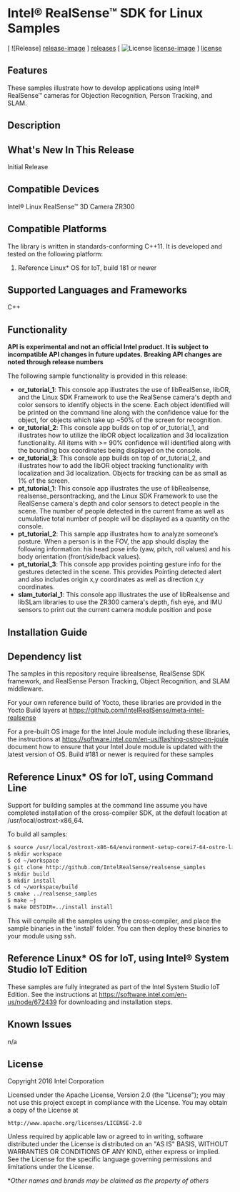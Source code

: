# Intel® RealSense™ SDK for Linux Samples

[ ![Release] [release-image] ] [releases]
[ ![License] [license-image] ] [license]

[release-image]: http://img.shields.io/badge/release-0.2.10-blue.svg?style=flat
[releases]: https://github.com/IntelRealSense/realsense_sdk

[license-image]: http://img.shields.io/badge/license-Apache--2-blue.svg?style=flat
[license]: LICENSE

## Features
These samples illustrate how to develop applications using Intel® RealSense™ cameras for Objection Recognition, Person Tracking, and SLAM.  

## Description

## What's New In This Release
Initial Release

## Compatible Devices
Intel® Linux RealSense™ 3D Camera ZR300


## Compatible Platforms
The library is written in standards-conforming C++11. It is developed and tested on the following platform:
1. Reference Linux* OS for IoT, build 181 or newer

## Supported Languages and Frameworks
C++ 

## Functionality
**API is experimental and not an official Intel product. It is subject to incompatible API changes in future updates. Breaking API changes are noted through release numbers**

The following sample functionality is provided in this release:
- **or_tutorial_1**: This console app illustrates the use of libRealSense, libOR, and the Linux SDK Framework to use the RealSense camera's depth and color sensors to identify objects in the scene. Each object identified will be printed on the command line along with the confidence value for the object, for objects which take up ~50% of the screen for recognition.
- **or_tutorial_2**: This console app builds on top of or_tutorial_1, and illustrates how to utilize the libOR object localization and 3d localization functionality. All items with >= 90% confidence will identified along with the bounding box coordinates being displayed on the console.
- **or_tutorial_3**: This console app builds on top of or_tutorial_2, and illustrates how to add the libOR object tracking functionality with localization and 3d localization. Objects for tracking can be as small as 1% of the screen.
- **pt_tutorial_1**: This console app illustrates the use of libRealsense, realsense_persontracking, and the Linux SDK Framework to use the RealSense camera's depth and color sensors to detect people in the scene. The number of people detected in the current frame as well as cumulative total number of people will be displayed as a quantity on the console.
- **pt_tutorial_2**: This sample app illustrates how to analyze someone’s posture. When a person is in the FOV, the app should display the following information: his head pose info (yaw, pitch, roll values) and his body  orientation (front/side/back values).
- **pt_tutorial_3**: This console app provides pointing gesture info for the gestures detected in the scene. This provides Pointing detected alert and also includes origin x,y coordinates as well as direction x,y coordinates.
- **slam_tutorial_1**: This console app illustrates the use of libRealsense and libSLam libraries to use the ZR300 camera's depth, fish eye, and IMU sensors to print out the current camera module position and pose

## Installation Guide
## Dependency list
The samples in this repository require librealsense, RealSense SDK framework, and RealSense Person Tracking, Object Recognition, and SLAM middleware. 

For your own reference build of Yocto, these libraries are provided in the Yocto Build layers at https://github.com/IntelRealSense/meta-intel-realsense

For a pre-built OS image for the Intel Joule module including these libraries, the instructions at https://software.intel.com/en-us/flashing-ostro-on-joule document how to ensure that your Intel Joule module is updated with the latest version of OS.  Build #181 or newer is required for these samples

## Reference Linux* OS for IoT, using Command Line
Support for building samples at the command line assume you have completed installation of the cross-compiler SDK, at the default location at /usr/local/ostroxt-x86_64.

To build all samples:
```bash
$ source /usr/local/ostroxt-x86-64/environment-setup-corei7-64-ostro-linux
$ mkdir workspace
$ cd ~/workspace
$ git clone http://github.com/IntelRealSense/realsense_samples
$ mkdir build
$ mkdir install
$ cd ~/workspace/build
$ cmake ../realsense_samples
$ make –j
$ make DESTDIR=../install install
```
This will compile all the samples using the cross-compiler, and place the sample binaries in the 'install' folder.  You can then deploy these binaries to your module using ssh.

## Reference Linux* OS for IoT, using Intel® System Studio IoT Edition
These samples are fully integrated as part of the Intel System Studio IoT Edition.  See the instructions at https://software.intel.com/en-us/node/672439 for downloading and installation steps.

## Known Issues  
n/a

## License
Copyright 2016 Intel Corporation

Licensed under the Apache License, Version 2.0 (the "License");
you may not use this project except in compliance with the License.
You may obtain a copy of the License at

    http://www.apache.org/licenses/LICENSE-2.0

Unless required by applicable law or agreed to in writing, software
distributed under the License is distributed on an "AS IS" BASIS,
WITHOUT WARRANTIES OR CONDITIONS OF ANY KIND, either express or implied.
See the License for the specific language governing permissions and
limitations under the License.

**Other names and brands may be claimed as the property of others*
